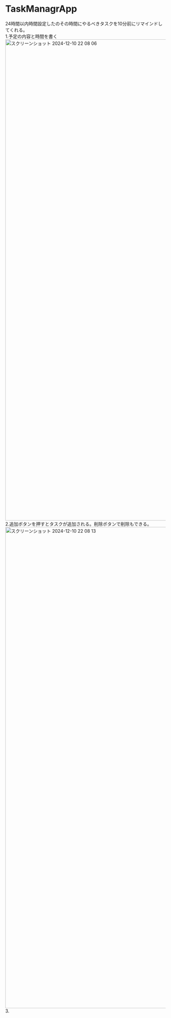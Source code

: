 # TaskManagrApp
24時間以内時間設定したのその時間にやるべきタスクを10分前にリマインドしてくれる。<br>
1.予定の内容と時間を書く
<img width="1512" alt="スクリーンショット 2024-12-10 22 08 06" src="https://github.com/user-attachments/assets/dbd02f01-23f2-4592-ad74-5a108658c470">
2.追加ボタンを押すとタスクが追加される。削除ボタンで削除もできる。
<img width="1512" alt="スクリーンショット 2024-12-10 22 08 13" src="https://github.com/user-attachments/assets/7739898c-bbf4-4485-89dc-4d535aaefe01" />
3.
